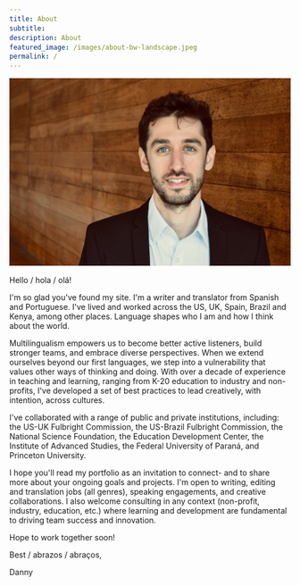 ```yaml
---
title: About 
subtitle: 
description: About
featured_image: /images/about-bw-landscape.jpeg
permalink: /
---
```



![](/images/Persia.jpeg) 

Hello / hola / olá! 

I'm so glad you've found my site. I'm a writer and translator from Spanish and Portuguese. I've lived and worked across the US, UK, Spain, Brazil and Kenya, among other places. Language shapes who I am and how I think about the world.  

Multilingualism empowers us to become better active listeners, build stronger teams, and embrace diverse perspectives. When we extend ourselves beyond our first languages, we step into a vulnerability that values other ways of thinking and doing. With over a decade of experience in teaching and learning, ranging from K-20 education to industry and non-profits, I've developed a set of best practices to lead creatively, with intention, across cultures.  

I've collaborated with a range of public and private institutions, including: the US-UK Fulbright Commission, the US-Brazil Fulbright Commission, the National Science Foundation, the Education Development Center, the Institute of Advanced Studies, the Federal University of Paraná, and Princeton University. 

I hope you'll read my portfolio as an invitation to connect- and to share more about your ongoing goals and projects. I'm open to writing, editing and translation jobs (all genres), speaking engagements, and creative collaborations. I also welcome consulting in any context (non-profit, industry, education, etc.) where learning and development are fundamental to driving team success and innovation.

Hope to work together soon! 

Best / abrazos / abraços, 

Danny 



